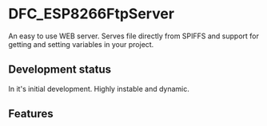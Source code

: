 # DFC_ESP8266FtpServer

An easy to use WEB server. Serves file directly from SPIFFS and support for getting and setting variables in your project.

Development status
------
In it's initial development. Highly instable and dynamic.

Features
------
